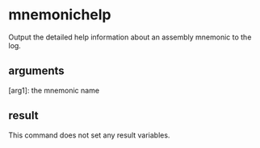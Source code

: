 # mnemonichelp

Output the detailed help information about an assembly mnemonic to the log.

## arguments

\[arg1\]: the mnemonic name

## result

This command does not set any result variables.
